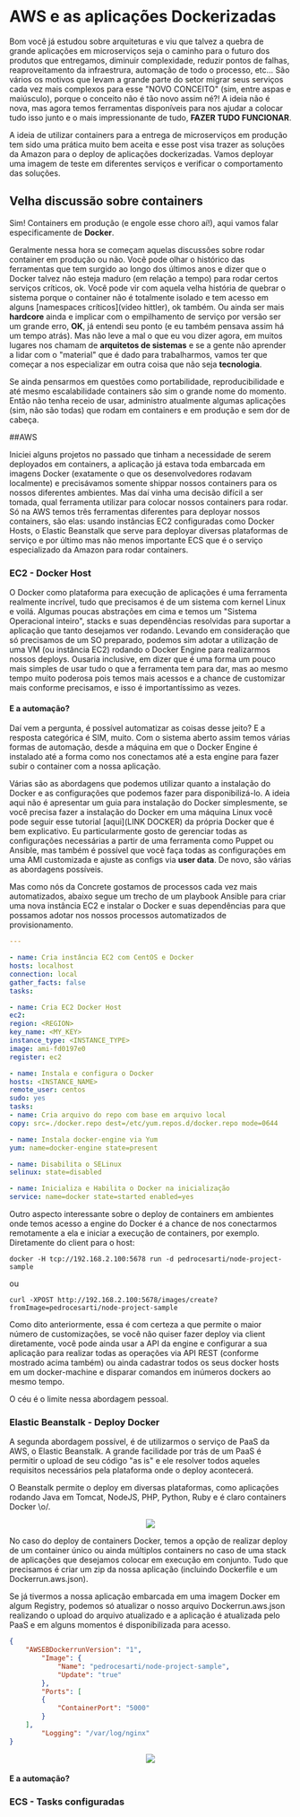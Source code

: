 # AWS e as aplicações Dockerizadas

Bom você já estudou sobre arquiteturas e viu que talvez a quebra de grande aplicações em microserviços seja o caminho para o futuro dos produtos que entregamos, diminuir complexidade, reduzir pontos de falhas, reaproveitamento da infraestrura, automação de todo o processo, etc... São vários os motivos que levam a grande parte do setor migrar seus serviços cada vez mais complexos para esse "NOVO CONCEITO" (sim, entre aspas e maiúsculo), porque o conceito não é tão novo assim né?! A ideia não é nova, mas agora temos ferramentas disponíveis para nos ajudar a colocar tudo isso junto e o mais impressionante de tudo, **FAZER TUDO FUNCIONAR**.

A ideia de utilizar containers para a entrega de microserviços em produção tem sido uma prática muito bem aceita e esse post visa trazer as soluções da Amazon para o deploy de aplicações dockerizadas. Vamos deployar uma imagem de teste em diferentes serviços e verificar o comportamento das soluções.

## Velha discussão sobre containers
Sim! Containers em produção (e engole esse choro aí!), aqui vamos falar especificamente de **Docker**. 

Geralmente nessa hora se começam aquelas discussões sobre rodar container em produção ou não. Você pode olhar o histórico das ferramentas que tem surgido ao longo dos últimos anos e dizer que o Docker talvez não esteja maduro (em relação a tempo) para rodar certos serviços críticos, ok. Você pode vir com aquela velha história de quebrar o sistema porque o container não é totalmente isolado e tem acesso em alguns [namespaces críticos](video hittler), ok também. Ou ainda ser mais **hardcore** ainda e implicar com o empilhamento de serviço por versão ser um grande erro, **OK**, já entendi seu ponto (e eu também pensava assim há um tempo atrás). Mas não leve a mal o que eu vou dizer agora, em muitos lugares nos chamam de **arquitetos de sistemas** e se a gente não aprender a lidar com o "material" que é dado para trabalharmos, vamos ter que começar a nos especializar em outra coisa que não seja __tecnologia__.

Se ainda pensarmos em questões como portabilidade, reproducibilidade e até mesmo escalabilidade containers são sim o grande nome do momento. Então não tenha receio de usar, administro atualmente algumas aplicações (sim, não são todas) que rodam em containers e em produção e sem dor de cabeça.

##AWS

Iniciei alguns projetos no passado que tinham a necessidade de serem deployados em containers, a aplicação já estava toda embarcada em imagens Docker (exatamente o que os desenvolvedores rodavam localmente) e precisávamos somente shippar nossos containers para os nossos diferentes ambientes. Mas daí vinha uma decisão difícil a ser tomada, qual ferramenta utilizar para colocar nossos containers para rodar. Só na AWS temos três ferramentas diferentes para deployar nossos containers, são elas: usando instâncias EC2 configuradas como Docker Hosts, o Elastic Beanstalk que serve para deployar diversas plataformas de serviço e por último mas não menos importante ECS que é o serviço especializado da Amazon para rodar containers.

### EC2 - Docker Host
O Docker como plataforma para execução de aplicações é uma ferramenta realmente incrível, tudo que precisamos é de um sistema com kernel Linux e voilá. Algumas poucas abstrações em cima e temos um "Sistema Operacional inteiro", stacks e suas dependências resolvidas para suportar a aplicação que tanto desejamos ver rodando. Levando em consideração que só precisamos de um SO preparado, podemos sim adotar a utilização de uma VM (ou instância EC2) rodando o Docker Engine para realizarmos nossos deploys. Ousaria inclusive, em dizer que é uma forma um pouco mais simples de usar tudo o que a ferramenta tem para dar, mas ao mesmo tempo muito poderosa pois temos mais acessos e a chance de customizar mais conforme precisamos, e isso é importantíssimo as vezes.

#### E a automação?
Daí vem a pergunta, é possível automatizar as coisas desse jeito? E a resposta categórica é SIM, muito. Com o sistema aberto assim temos várias formas de automação, desde a máquina em que o Docker Engine é instalado até a forma como nos conectamos até a esta engine para fazer subir o container com a nossa aplicação.

Várias são as abordagens que podemos utilizar quanto a instalação do Docker e as configurações que podemos fazer para disponibilizá-lo. A ideia aqui não é apresentar um guia para instalação do Docker simplesmente, se você precisa fazer a instalação do Docker em uma máquina Linux você pode seguir esse tutorial [aqui](LINK DOCKER) da própria Docker que é bem explicativo. Eu particularmente gosto de gerenciar todas as configurações necessárias a partir de uma ferramenta como Puppet ou Ansible, mas também é possível que você faça todas as configurações em uma AMI customizada e ajuste as configs via **user data**. De novo, são várias as abordagens possíveis.

Mas como nós da Concrete gostamos de processos cada vez mais automatizados, abaixo segue um trecho de um playbook Ansible para criar uma nova instância EC2 e instalar o Docker e suas dependências para que possamos adotar nos nossos processos automatizados de provisionamento.

```yaml
---

- name: Cria instância EC2 com CentOS e Docker
hosts: localhost
connection: local
gather_facts: false
tasks:

- name: Cria EC2 Docker Host
ec2:
region: <REGION>
key_name: <MY_KEY>
instance_type: <INSTANCE_TYPE>
image: ami-fd0197e0
register: ec2

- name: Instala e configura o Docker
hosts: <INSTANCE_NAME>
remote_user: centos
sudo: yes
tasks:
- name: Cria arquivo do repo com base em arquivo local
copy: src=./docker.repo dest=/etc/yum.repos.d/docker.repo mode=0644

- name: Instala docker-engine via Yum
yum: name=docker-engine state=present

- name: Disabilita o SELinux
selinux: state=disabled

- name: Inicializa e Habilita o Docker na inicialização
service: name=docker state=started enabled=yes

```

Outro aspecto interessante sobre o deploy de containers em ambientes onde temos acesso a engine do Docker é a chance de nos conectarmos remotamente a ela e iniciar a execução de containers, por exemplo. Diretamente do client para o host:

```shell
docker -H tcp://192.168.2.100:5678 run -d pedrocesarti/node-project-sample
```
ou
```shell
curl -XPOST http://192.168.2.100:5678/images/create?fromImage=pedrocesarti/node-project-sample
```
Como dito anteriormente, essa é com certeza a que permite o maior número de customizações, se você não quiser fazer deploy via client diretamente, você pode ainda usar a API da engine e configurar a sua aplicação para realizar todas as operações via API REST (conforme mostrado acima também) ou ainda cadastrar todos os seus docker hosts em um docker-machine e disparar comandos em inúmeros dockers ao mesmo tempo. 

O céu é o limite nessa abordagem pessoal.

### Elastic Beanstalk - Deploy Docker
A segunda abordagem possível, é de utilizarmos o serviço de PaaS da AWS, o Elastic Beanstalk. A grande facilidade por trás de um PaaS é permitir o upload de seu código "as is" e ele resolver todos aqueles requisitos necessários pela plataforma onde o deploy acontecerá.

O Beanstalk permite o deploy em diversas plataformas, como aplicações rodando Java em Tomcat, NodeJS, PHP, Python, Ruby e é claro containers Docker \o/.

<p align="center"><img src="https://dl.dropboxusercontent.com/s/g9ij8rj0vztc4jy/Screen%20Shot%202016-09-07%20at%2011.49.31%20AM.png?dl=0"Beanstalk Docker"></p>

No caso do deploy de containers Docker, temos a opção de realizar deploy de um container único ou ainda múltiplos containers no caso de uma stack de aplicações que desejamos colocar em execução em conjunto. Tudo que precisamos é criar um zip da nossa aplicação (incluindo Dockerfile e um Dockerrun.aws.json). 

Se já tivermos a nossa aplicação embarcada em uma imagem Docker em algum Registry, podemos só atualizar o nosso arquivo Dockerrun.aws.json realizando o upload do arquivo atualizado e a aplicação é atualizada pelo PaaS e em alguns momentos é disponibilizada para acesso.

```json
{
    "AWSEBDockerrunVersion": "1",
        "Image": {
            "Name": "pedrocesarti/node-project-sample",
            "Update": "true"
        },
        "Ports": [
        {
            "ContainerPort": "5000"
        }
    ],
        "Logging": "/var/log/nginx"
}
```

<p align="center"><img src="https://dl.dropboxusercontent.com/s/l4nqyl8fq9ifbxj/Screen%20Shot%202016-09-07%20at%2012.18.31%20PM.png?dl=0"Beanstalk Update"></p>

#### E a automação?



### ECS - Tasks configuradas
